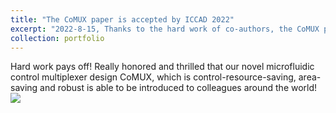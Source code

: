 ```yaml
---
title: "The CoMUX paper is accepted by ICCAD 2022"
excerpt: "2022-8-15, Thanks to the hard work of co-authors, the CoMUX paper is finally accepted by ICCAD this year!<br/><img src='/images/iccad.png'>"
collection: portfolio
---
```


Hard work pays off! Really honored and thrilled that our novel microfluidic control multiplexer design CoMUX, which is control-resource-saving, area-saving and robust is able to be introduced to colleagues around the world!
<br/><img src='/images/iccad.png'>

